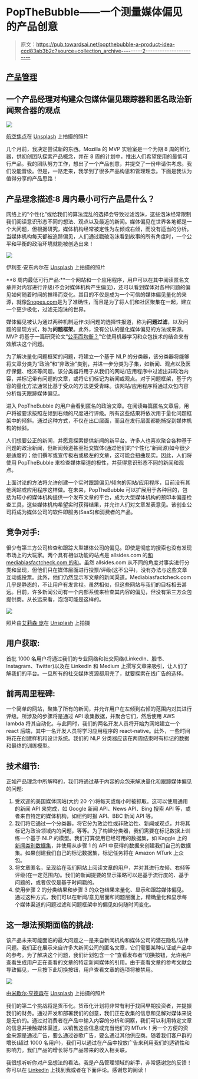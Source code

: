 # PopTheBubble——一个测量媒体偏见的产品创意

> 原文：<https://pub.towardsai.net/popthebubble-a-product-idea-ccd83ab3b2c?source=collection_archive---------2----------------------->

## [产品管理](https://towardsai.net/p/category/product-management)

## 一个产品经理对构建众包媒体偏见跟踪器和匿名政治新闻聚合器的观点

![](img/5a79108a59e8f4dc26daa55f38d51253.png)

[航空焦点](https://unsplash.com/@airfocus?utm_source=medium&utm_medium=referral)在 [Unsplash](https://unsplash.com?utm_source=medium&utm_medium=referral) 上拍摄的照片

几个月前，我决定尝试新的东西。Mozilla 的 MVP 实验室是一个为期 8 周的孵化器，供初创团队探索产品概念，并在 8 周的计划中，推出人们希望使用的最低可行产品。我的团队努力工作，想出了一个产品创意，并提交了一份申请供考虑。我们没能晋级。但是，一路走来，我学到了很多产品构思和管理理念。下面是我认为值得分享的产品思路！

## 产品理念描述:8 周内最小可行产品是什么？

网络上的“个性化”或给我们的算法混乱的选择会导致过滤泡沫，这些泡沫经常限制我们阅读意识形态不同的想法、观点以及最近的新闻。媒体偏见在世界各地都是一个大问题，但根据研究，媒体机构经常被定性为左倾或右倾，而没有适当的分析。当媒体机构每天都被追踪偏见，人们通过戳破泡沫看到故事的所有角度时，一个公平和平衡的政治环境就能被创造出来！

![](img/8dfc5d156b6bf2951c9c1a45a556c85d.png)

伊利亚·安东内尔在 [Unsplash](https://unsplash.com?utm_source=medium&utm_medium=referral) 上拍摄的照片

**8 周内最低可行产品:**一个网站和一个应用程序，用户可以在其中阅读匿名文章并对内容进行评级(不会对媒体机构产生偏见)，还可以看到媒体对各种问题的偏见如何随着时间的推移而变化。其目的不仅是成为一个可信的媒体偏见量化的来源，就像[Snopes.com](http://snopes.com)是为了准确性，而且是为了将人们和社区聚集在一起，建立一个更少极化，过滤无泡沫的世界。

媒体偏见被认为通过两种机制运作:对问题的选择性报道，称为**问题过滤**，以及问题的呈现方式，称为**问题框架**。此外，没有公认的量化媒体偏见的方法或来源。MVP 将基于一篇研究论文“[公平而均衡？](https://5harad.com/papers/mediabias.pdf)”它使用机器学习和众包技术的结合来有效解决这个问题。

为了解决量化问题框架的问题，将建立一个基于 NLP 的分类器，该分类器将能够将文章分类为“政治”和“非政治”类别，并进一步分类为子集，如新闻、观点以及医疗保健、经济等问题。该分类器将用于从我们的网站/应用程序中过滤出非政治内容，并标记带有问题的文章，或将它们标记为新闻或观点。对于问题框架，基于内容的量化方法通常比基于受众的方法更受青睐。该网站/应用程序将通过众包内容分析每天跟踪媒体偏见。

进入 PopTheBubble 的用户会看到匿名的政治文章。在阅读每篇匿名文章后，用户将被要求按照左倾到右倾的尺度进行评级。所有这些结果将依次用于量化问题框架中的倾斜。通过这种方式，不仅在出口层面，而且在发行层面都能捕捉到媒体机构的倾斜。

人们想要公正的新闻，并愿意探索提供新闻的新平台。许多人也喜欢聚合各种基于问题的政治新闻，但新闻频道甚至社交媒体(通过他们的“个性化”新闻源)如今很少是适度的；他们撰写或宣传极右或极左的文章，这可能会扭曲现实。因此，人们将使用 PopTheBubble 来检查媒体渠道的极性，并获得意识形态不同的新闻和观点。

上面讨论的方法将允许创建一个实时跟踪偏见/倾向的网站/应用程序，目前没有其他网站或应用程序这样做。在未来，PopTheBubble 可以扩展用于各种目的，包括为较小的媒体机构提供一个发布文章的平台，成为大型媒体机构的预印本偏差检查工具，这些媒体机构希望实时获得结果，并允许人们对文章发表意见。该创业公司将成为媒体公司的软件即服务(SaaS)和消费者的产品。

## 竞争对手:

很少有第三方公司检查和跟踪大型媒体公司的偏见。即使是彻底的搜索也没有发现市场上的大玩家。两个具有相似功能的站点是 allsides.com 的[和 mediabiasfactcheck.com 的](https://www.allsides.com/unbiased-balanced-news)[和](https://mediabiasfactcheck.com/)。虽然 allsides.com 从不同的角度对事实进行分类和呈现，但他们只在媒体层面进行投票/评级(这不公平)，没有办法与这些文章互动或投票。此外，他们仍然显示写文章的新闻渠道。Mediabiasfactcheck.com 几乎是静态的，不让用户有发言权。虽然相似，但这些网站与我们的目标相去甚远。目前，许多新闻公司有一个内部系统来检查其内容的偏见，但没有第三方众包提供商。从长远来看，泡泡可能是这样的。

![](img/737d9abaafa8c459fe44afc4aab24513.png)

照片由[艾莉森·庞](https://unsplash.com/@alisonpang?utm_source=medium&utm_medium=referral)在 [Unsplash](https://unsplash.com?utm_source=medium&utm_medium=referral) 上拍摄

## 用户获取:

首批 1000 名用户将通过我们的专业网络和社交网络(LinkedIn、脸书、Instagram、Twitter)以及在 LinkedIn 和 Medium 上撰写文章来吸引，让人们了解我们的平台。一旦所有的社交媒体资源都用完了，就要探索在线广告的选择。

## 前两周里程碑:

一个简单的网站，聚集了所有的新闻，并允许用户在左倾到右倾的范围内对其进行评级。所涉及的步骤将是通过 API 收集数据，并聚合它们，然后使用 AWS lambda 将其自动化。与此同时，我们的两名开发人员将开始为网站建立一个 react 后端，其中一名开发人员将学习应用程序的 react-native。此外，一些时间将花在创建样机和设计系统。我们的 NLP 分类器应该在两周结束时有标记的数据和最终的训练模型。

## 技术细节:

正如产品理念中所解释的，我们将通过基于内容的众包来解决量化和跟踪媒体偏见的问题:

1.  受欢迎的美国媒体网站(大约 20 个)将每天或每小时被抓取。这可以使用通用的新闻 API 来完成，如 Google 新闻 API、News API、Bing 搜索 API 等，或者来自特定的媒体机构，如纽约时报 API、BBC 新闻 API 等。
2.  我们将它通过一个分类器，将它分为政治性或非政治性、新闻或观点，并将其标记为政治领域内的问题，等等。为了构建分类器，我们需要在标记数据上训练一个基于 NLP 的模型。我们打算使用已经可用的数据集，如 Kaggle 上的[新闻类别数据集](https://www.kaggle.com/rmisra/news-category-dataset)，并使用从步骤 1 的 API 中获得的数据来创建我们自己的数据集。如果创建我们自己的标记数据集，标记任务将在 Amazon MTurk 上众包。
3.  将文章匿名，呈现给在我们网站上阅读文章的用户，并对其进行左倾、右倾等评级(在一定范围内)。我们的新闻提要的显示策略可以是基于流行度的、基于问题的，或者仅仅是基于时间戳的。
4.  使用步骤 2 的分类结果和步骤 3 的众包结果来量化、显示和跟踪媒体偏见。通过这种方式，我们可以在新闻/意见层面和问题层面上，精确量化和显示每个媒体渠道的问题过滤和问题框架中的偏见如何随时间变化。

## 这一想法预期面临的挑战:

该产品未来可能面临的最大问题之一是来自新闻机构和媒体公司的潜在隐私/法律问题。我们正在展示来自许多大新闻公司的匿名文章，它们需要某种认证或产品中的参考。为了解决这个问题，我们计划包含一个“查看发布者”切换按钮，允许用户查看生成用户正在查看的文章的特定新闻媒体的引用。由于查看文章的参考文献会导致偏见，一旦按下此切换按钮，用户查看文章的选项将被禁用。

![](img/630b311664ab927f884de01761f14349.png)

由[米歇尔·亨德森](https://unsplash.com/@micheile?utm_source=medium&utm_medium=referral)在 [Unsplash](https://unsplash.com?utm_source=medium&utm_medium=referral) 上拍摄的照片

我们的第二个挑战将是货币化。货币化计划将非常有利于找回早期投资者，并提振我们的财务。通过开发和部署我们的创意，我们正在收集的信息和见解对媒体来说是无价的。通过对消费者在产品中输入内容的分析和洞察，我们可以利用特定文章的信息并接触媒体渠道，以销售这些信息或充当他们的 MTurk！另一个方便的资金来源是通过广告，要么通过谷歌广告，要么通过其他供应商。随着我们客户群的增长(超过 1000 名用户)，我们可以通过在产品中投放广告来利用我们的适销性和影响力。我们产品的增长将与产品带来的收入相关联。

我很想听听你对产品想法的看法。我是产品管理领域的新手，非常感谢您的反馈！你可以在 [LinkedIn](https://www.linkedin.com/in/sanghamesh-vastrad/) 上找到我或者在下面评论。感谢您的阅读！